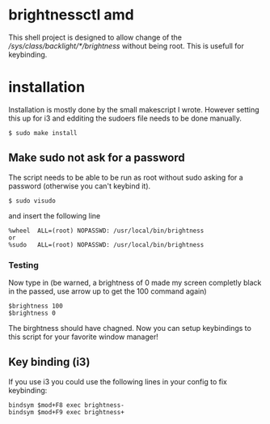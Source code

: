 # brightnessctl amd
This shell project is designed to allow change of the
*/sys/class/backlight/&#42;/brightness* without being root.
This is usefull for keybinding.

# installation
Installation is mostly done by the small makescript I wrote. 
However setting this up for i3 and edditing the sudoers file
needs to be done manually.

    $ sudo make install

## Make sudo not ask for a password
The script needs to be able to be run as root without sudo asking for a
password (otherwise you can't keybind it).

	$ sudo visudo

and insert the following line

	%wheel	ALL=(root) NOPASSWD: /usr/local/bin/brightness 
	or
	%sudo	ALL=(root) NOPASSWD: /usr/local/bin/brightness
	

### Testing ###
Now type in (be warned, a brightness of 0 made my screen completly black in the
passed, use arrow up to get the 100 command again)

	$brightness 100
	$brightness 0

The birghtness should have chagned.
Now you can setup keybindings to this script for your favorite window manager!

## Key binding (i3)
If you use i3 you could use the following lines in your config to fix keybinding:

	bindsym $mod+F8 exec brightness-
	bindsym $mod+F9 exec brightness+
